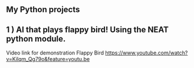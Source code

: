 
My Python projects
-------------------------------------------------------
1 ) AI that plays flappy bird! Using the NEAT python module.
-----------------------------------------------------------
Video link for demonstration 
Flappy Bird https://www.youtube.com/watch?v=Kilqm_Qg79o&feature=youtu.be
